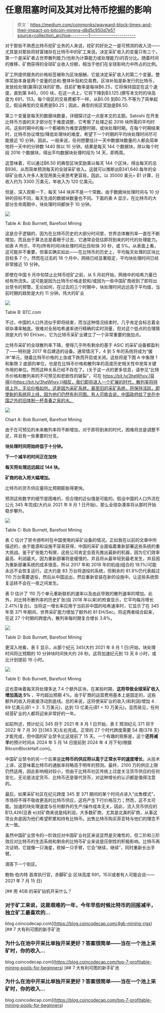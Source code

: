 # 任意阻塞时间及其对比特币挖掘的影响

> 原文：<https://medium.com/coinmonks/wayward-block-times-and-their-impact-on-bitcoin-mining-d8d5c950d7e5?source=collection_archive---------1----------------------->

对于那些不熟悉比特币挖矿业务的人来说，挖矿的好处之一是可预测的收入流——尤其是对那些将财富储存在比特币中的矿工来说。决定采矿收入的变量只有三个，第一个是采矿者占世界散列能力(也称为计算能力或处理能力)的百分比。随着时间的推移，矿商获得的全球矿业收入份额，相当于他们在全球影响力中所占的比例。

矿工所提供服务的价格标签被称为区块报酬，它是决定采矿收入的第二个变量。整体奖励本身是两个变量的总和:整体补贴和交易费。区块补贴是新发行的比特币，发放给处理(赢得)区块的矿商。目前扩散率是每块₿6.25，它将保持固定在这个速度，直到第 840，000 块，在这一点上，它将下降到₿3.125.(撰写本文时的块高度为 691，153。每个街区的交易费都不一样，从₿0.05 到₿0.75.不等为了简单起见，假设典型的交易费是₿0.25；因此，典型的街区奖励是₿6.50.

第三个变量是每天的数据块数量，详细探讨这一点是本文的主题。Satoshi 在开发比特币方面的天才部分在于难度调整，它考察了处理之前 2016 块所需的平均时间。这些时期中的每一个都被称为难度调整时期，或块处理时期。在每个时期结束时，比特币协议增加/降低处理块的难度，希望下一个时期的平均块处理时间尽可能接近 10 分钟。因此，一般来说，任何想要估计一天中数据块数量的人都会简单地将一天中的分钟数 1440 除以 10 分钟。结果是每天 144 个数据块，除以每个时段 2016 个数据块，得出平均数据块处理时段为 14 天，即两周。

这意味着，可以通过₿6.50 的典型区块奖励乘以每天 144 个区块，得出每天的总₿936，从而简单预测每天的全球采矿收入。这就可以推断出₿341,640.每年的全球矿业收入许多人发现用美元来思考更容易，因此，以 35000 美元= ₿1 计算，日收入约为 3300 万美元，年收入为 120 亿美元。

但是，深入观察一下，每天 144 块并不是一个常数。由于数据块处理时间与 10 分钟的目标不同，每天生成的数据块数量也不同。下面的表 A 显示，在比特币的大部分生命周期中，块处理时间都快于 10 分钟。

![](img/e51cd3d59f285d7f1f8609fdb94f833b.png)

Table A: Bob Burnett, Barefoot Mining

这是合乎逻辑的，因为在比特币历史的大部分时间里，世界总体散列率一直在不断增加，而且由于算法总是着眼于过去，它通常会低估即将到来的时代的处理能力。如表 A 所示，平均(所有时间)块处理时间比目标快 30 秒，或 5%。从表面上看，这可能并不重要，但事实确实如此——在比特币的历史上，平均每天处理的区块比目标多 7 个。然而在过去的 18 个月中，网络已经显著稳定，平均块处理时间已经非常接近 10 分钟。

即使在中国 6 月中旬禁止比特币挖矿之前，从 5 月初开始，网络中的哈希力量已经有所流失。这可能是因为比特币价格走软和/或因为一些中国矿商收到了即将出台禁令的预警。无论如何，在过去的三个时期中，块处理时间远远高于平均值，当前时期的趋势是大约 11 分钟。伟大的矿业

![](img/86a60f29e0fa0c53a2ed7f5ff5f27d0e.png)

Table B: BTC.com

不过，中国的人口外流似乎即将结束，而当这种情况结束时，几乎肯定会标志着全球杂凑率触底。很难对全局哈希速率进行精确的实时测量，但对这个低点的合理猜测是大约 90 EH/sec，它为比特币采矿业建立了一个非常重要的施加点。

比特币采矿的全球散列率下降，使得几乎所有剩余的基于 ASIC 的采矿设备都盈利了——特别是 2017 年后建造的设备。通常情况下，4 到 5 年的系统将成为“缓冲”单元，随着比特币价格的上涨或下跌而开启或关闭。这些将是下图 A 中象限 1 和象限 2 底部的单位，也是在比特币价格和散列率的高度历史相关性中发挥关键作用的单位。然而这种关系已经不存在了。(关于这一点的更多信息，请参见“比特币价格和散列率的不可预见和悲剧性的破裂”，可在 https://bit.ly/3heWhxy.[获得)](https://bit.ly/3heWhxy.))相反，我们即将进入一个扩展的时代，散列率将持续上升，无论价格如何。这是因为采矿系统，甚至旧的采矿系统，将保持活跃，即使新的系统将上线，因为他们仍然有利可图。有人可能会说，中国政府给了坐在中国之外的旧体制一杯青春之泉的水。

![](img/df99eef5e57c765056429b0b794d6e13.png)

Chart A: Bob Burnett, Barefoot Mining

由于在可预见的未来散列率将不断增加，对于即将到来的时代，困难将总是调整不足，并且有一些重要的分支。

**块处理时间将始终低于十分钟。**

**下一个减半的时间正在加快**

**每天将处理远远超过 144 块。**

**矿商的收入将大幅增加。**

比特币的货币供应量将比预期膨胀得更快。

预测这些数字的细节是困难的，但合理的近似值是可能的。假设中国的人口外流在公元 345 年完成(大约从 2021 年 8 月 1 日开始)，那么全球杂凑率将从那时开始稳步攀升。

![](img/ec156c8a5d2da957c8bec33d55cf67f9.png)

Table C: Bob Burnett, Barefoot Mining

表 C 估计了禁令颁布时在中国使用的采矿设备的情况。正如我在以前的文章中所描述的，由于能源和设施不容易获得，中国的采矿业面临着重新部署这些系统的重大挑战。鉴于扩张能力有限，这些公司肯定会首先推出最新的机器，因为它们效率最高、利润最大。因为重新部署将是缓慢的，并且将从最年轻到最老发生，并且因为重新部署系统的成本很高，所以 2017 年和 2018 年的机组(组合的 18.1%)可能永远不会恢复运行。这大约是 83 万台将退役的系统，但剩余的 81.9%仍代表超过 110 万台需要退役，然后从中国运出，然后重新安装在新的设施中。让这些系统恢复运转不会在一夜之间发生。

表 D 估计了 110 万个单元重新联机的速率以及由此导致的散列速率的增加。此外，对比特币散列率的历史扩张(自 2018 年以来)的检查显示，它平均每月增长 2.41%(复合)。当将这一增长率应用于当前非中国的哈希速率时，它显示了在 345 年至 371 年期间，世界采矿能力增加了额外的 81 EH/Sec。将这两者结合起来，在这 27 个时期的跨度内，散列率每时期复合增长 3.8%。

![](img/3a6230f62789a658a608439c2cc3dced.png)

Table D: Bob Burnett, Barefoot Mining

更深入地看，表 E 显示，从那个纪元 345(大约 2021 年 8 月 1 日)开始，块处理时间将比预期的 10 分钟块时间快大约 26 秒。这将加速纪元到 13 天 8 小时，或比计划提前 16 小时。

![](img/3c2374e32b527b4ddbd9fe299b4b7871.png)

Table E: Bob Burnett, Barefoot Mining

这也意味着每天将处理多达 7.4 个额外区块，在某些时期，**这将导致全球采矿收入增加高达 5%** ，平均超出预期 4%。由于矿商的运营费用基本上是固定的，这些额外的收入将直接浮动到底线。总的来说，这将使采矿业的收入(和利润)增加 4 . 69 亿美元(₿1 = 3 . 5 万美元)，达到 13 亿美元(₿1 = 10 万美元)。显而易见，任何经营矿业的人都将迎来非常好的一年。

如前所述，预计纪元 345 将于 2021 年 8 月 1 日开始，表 E 预测纪元 371 将于 2022 年 7 月 30 日(363 天)左右完成。正常的 27 个时代跨度需要 54 周(378 天)才能完成，但中国的矿业禁令比这提前了 15 天。一个有趣的观察是，这个**还将减半**的预计时间从 2024 年 5 月 14 日提前到 2024 年 4 月下旬(根据 BitcoinBlockHalf.com)。

中国矿业禁令的另一个后果是**比特币的供应将以高于正常水平的速度增长**。从技术上讲，这意味着比特币的通胀率将略高于明年的预测。最终，2100 万的供应上限仍然适用，因此影响相对较小，但由于比特币社区传统上过度关注货币供应的任何变化，无论是法定货币、比特币还是替代货币，对这种增长的认识都是值得注意的。

最后，如果采矿社区在纪元跨度 345 至 371 期间的某个时间点进入“出售模式”，市场将不得不吸收更高的比特币供应，这将产生下行价格压力；然而，这不太可能。加速的块处理速度与任何额外的生产/操作成本无关。因此，流入货币供应的₿13,426(见表 e)对矿商来说是纯利润，大多数矿商，尤其是北美的矿商，从事这项业务是因为他们希望积累和持有比特币。出售比特币购买菲亚特与他们的理念不太一致。

虽然中国矿业禁令的一阶效应对中国矿业社区来说显然是灾难性的，但二阶和三阶效应对比特币的生态系统和剩余的比特币矿业来说是压倒性的积极影响。比特币再次证明，它就像一只海星，砍掉一只手臂，它会“继续，继续”，同时重新长出手臂。

滴答下一个街区。

鲍勃·伯内特
首席执行官，赤脚矿业
区块高度 691，153(或者有人可能会说——2021 年 7 月 15 日)

[](https://blog.coincodecap.com/4gb-mining-rigs) [## 用 4GB 的采矿钻机开采什么？

### 对于矿工来说，这是艰难的一年，今年早些时候比特币的回报减半，独立矿工最喜欢的…

blog.coincodecap.com](https://blog.coincodecap.com/4gb-mining-rigs) [](https://blog.coincodecap.com/top-7-profitable-mining-pools-for-beginners) [## 7 大有利可图的新手矿池

### 为什么在池中开采比单独开采更好？答案很简单——当在一个池上采矿时，你的收入…

blog.coincodecap.com](https://blog.coincodecap.com/top-7-profitable-mining-pools-for-beginners) [](https://blog.coincodecap.com/top-7-profitable-mining-pools-for-beginners) [## 7 大有利可图的新手矿池

### 为什么在池中开采比单独开采更好？答案很简单——当在一个池上采矿时，你的收入…

blog.coincodecap.com](https://blog.coincodecap.com/top-7-profitable-mining-pools-for-beginners)